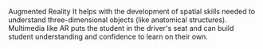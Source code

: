 Augmented Reality
It helps with the development of spatial skills needed to understand three-dimensional objects (like anatomical structures). Multimedia like AR puts the student in the driver's seat and can build student understanding and confidence to learn on their own.
